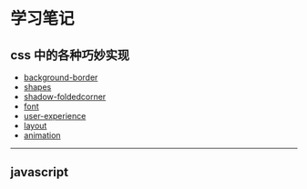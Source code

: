  

<h1 id="introduction">学习笔记</h1>

 
<h2 id="grammar">css 中的各种巧妙实现</h2>

- [background-border](demo/2.html)
- [shapes](demo/3.html)
- [shadow-foldedcorner](demo/4.html)
- [font](demo/5.html)
- [user-experience](demo/6.html)
- [layout](demo/7.html)
- [animation](demo/8.html)
  

---

<h2 id="library">javascript</h2>

 
 
 
